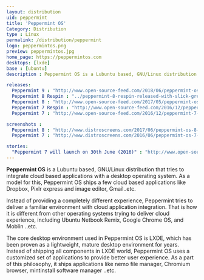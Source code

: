 ```yaml
---
layout: distribution
uid: peppermint
title: 'Peppermint OS'
Category: Distribution
type : Linux
permalink: /distribution/peppermint
logo: peppermintos.png
preview: peppermintos.jpg
home_page: https://peppermintos.com
desktops: [lxde]
base : [ubuntu]
description : Peppermint OS is a Lubuntu based, GNU/Linux distribution that tries to integrate cloud based applications with a desktop operating system.

releases:
  Peppermint 9 : "http://www.open-source-feed.com/2018/06/peppermint-os-9-released-with-ubuntu.html"
  Peppermint 8 Respin : "../peppermint-8-respin-released-with-slick-greeter-updated-themes-more/"
  Peppermint 8 : "http://www.open-source-feed.com/2017/05/peppermint-os-8-released-with-linux.html"
  Peppermint 7 Respin : "http://www.open-source-feed.com/2016/12/peppermint-7-respin-released.html"
  Peppermint 7 : "http://www.open-source-feed.com/2016/12/peppermint-7-respin-released.html"

screenshots :
  Peppermint 8 : "http://www.distroscreens.com/2017/06/peppermint-os-8-screenshots.html"
  Peppermint 7 : "http://www.distroscreens.com/2016/06/peppermint-os-7-screenshots.html"

stories:
  "Peppermint 7 will launch on 30th June (2016)" : "http://www.open-source-feed.com/2016/06/peppermint-os-7-will-launch-on-30th-june.html"
---
```


**Peppermint OS** is a Lubuntu based, GNU/Linux distribution that tries to integrate cloud based applications with a desktop operating system. As a model for this, Peppermint OS ships a few cloud based applications like Dropbox, Pixlr express and image editor, Gmail..etc.

Instead of providing a completely different experience, Peppermint tries to deliver a familiar environment with cloud application integration. That is how it is different from other operating systems trying to deliver cloud experience, including  Ubuntu Netbook Remix, Google Chrome OS, and Moblin ..etc.

The core desktop environment used in Peppermint OS is LXDE, which has been proven as a lightweight, mature desktop environment for years. Instead of shipping all components in LXDE world, Peppermint OS uses a customized set of applications to provide better user experience. As a part of this philosophy, it ships applications like nemo file manager, Chromium browser, mintinstall software manager ..etc.
